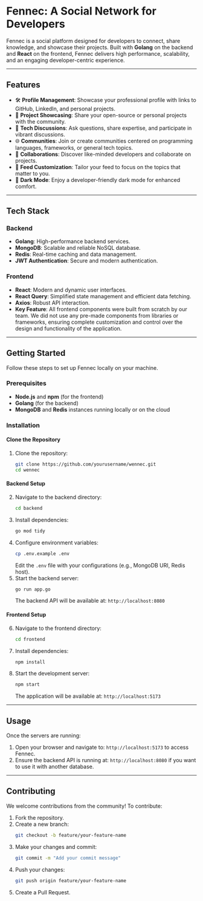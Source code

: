 # **Fennec: A Social Network for Developers**

Fennec is a social platform designed for developers to connect, share knowledge, and showcase their projects. Built with **Golang** on the backend and **React** on the frontend, Fennec delivers high performance, scalability, and an engaging developer-centric experience.

---

## **Features**

- 🛠️ **Profile Management**: Showcase your professional profile with links to GitHub, LinkedIn, and personal projects.  
- 🚀 **Project Showcasing**: Share your open-source or personal projects with the community.  
- 💬 **Tech Discussions**: Ask questions, share expertise, and participate in vibrant discussions.  
- 🌐 **Communities**: Join or create communities centered on programming languages, frameworks, or general tech topics.  
- 🤝 **Collaborations**: Discover like-minded developers and collaborate on projects.  
- 🎨 **Feed Customization**: Tailor your feed to focus on the topics that matter to you.  
- 🌙 **Dark Mode**: Enjoy a developer-friendly dark mode for enhanced comfort.

---

## **Tech Stack**

### **Backend**
- **Golang**: High-performance backend services.
- **MongoDB**: Scalable and reliable NoSQL database.
- **Redis**: Real-time caching and data management.
- **JWT Authentication**: Secure and modern authentication.

### **Frontend**
- **React**: Modern and dynamic user interfaces.
- **React Query**: Simplified state management and efficient data fetching.
- **Axios**: Robust API interaction.
- **Key Feature**: All frontend components were built from scratch by our team. We did not use any pre-made components from libraries or frameworks, ensuring complete customization and control over the design and functionality of the application.

---

## **Getting Started**

Follow these steps to set up Fennec locally on your machine.

### **Prerequisites**
- **Node.js** and **npm** (for the frontend)
- **Golang** (for the backend)
- **MongoDB** and **Redis** instances running locally or on the cloud

### **Installation**

#### Clone the Repository
1. Clone the repository:
   ```bash
   git clone https://github.com/yourusername/wennec.git
   cd wennec
   ```

#### Backend Setup
2. Navigate to the backend directory:
   ```bash
   cd backend
   ```
3. Install dependencies:
   ```bash
   go mod tidy
   ```
4. Configure environment variables:
   ```bash
   cp .env.example .env
   ```
   Edit the `.env` file with your configurations (e.g., MongoDB URI, Redis host).
5. Start the backend server:
   ```bash
   go run app.go
   ```
   The backend API will be available at: `http://localhost:8080`

#### Frontend Setup
6. Navigate to the frontend directory:
   ```bash
   cd frontend
   ```
7. Install dependencies:
   ```bash
   npm install
   ```
8. Start the development server:
   ```bash
   npm start
   ```
   The application will be available at: `http://localhost:5173`

---

## **Usage**

Once the servers are running:
1. Open your browser and navigate to: `http://localhost:5173` to access Fennec.
2. Ensure the backend API is running at: `http://localhost:8080` if you want to use it with another database.

---

## **Contributing**

We welcome contributions from the community! To contribute:
1. Fork the repository.
2. Create a new branch:
   ```bash
   git checkout -b feature/your-feature-name
   ```
3. Make your changes and commit:
   ```bash
   git commit -m "Add your commit message"
   ```
4. Push your changes:
   ```bash
   git push origin feature/your-feature-name
   ```
5. Create a Pull Request.
